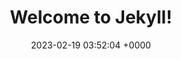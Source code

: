 ---
layout: 3dtest6
permalink: /3dtest6.html
title:  "Welcome to Jekyll!"
date:   2023-02-19 03:52:04 +0000
categories: jekyll update
---
